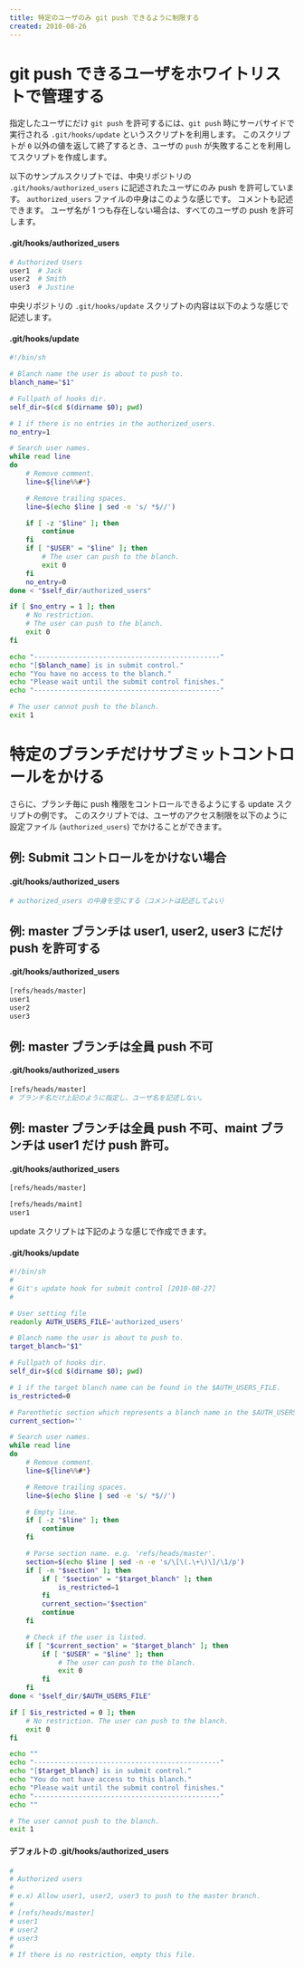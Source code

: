 ```yaml
---
title: 特定のユーザのみ git push できるように制限する
created: 2010-08-26
---
```


git push できるユーザをホワイトリストで管理する
====

指定したユーザにだけ `git push` を許可するには、`git push` 時にサーバサイドで実行される `.git/hooks/update` というスクリプトを利用します。
このスクリプトが `0` 以外の値を返して終了するとき、ユーザの `push` が失敗することを利用してスクリプトを作成します。

以下のサンプルスクリプトでは、中央リポジトリの `.git/hooks/authorized_users` に記述されたユーザにのみ push を許可しています。
`authorized_users` ファイルの中身はこのような感じです。
コメントも記述できます。
ユーザ名が 1 つも存在しない場合は、すべてのユーザの push を許可します。

#### .git/hooks/authorized_users

```bash
# Authorized Users
user1  # Jack
user2  # Smith
user3  # Justine
```

中央リポジトリの `.git/hooks/update` スクリプトの内容は以下のような感じで記述します。

#### .git/hooks/update

```bash
#!/bin/sh

# Blanch name the user is about to push to.
blanch_name="$1"

# Fullpath of hooks dir.
self_dir=$(cd $(dirname $0); pwd)

# 1 if there is no entries in the authorized_users.
no_entry=1

# Search user names.
while read line
do
    # Remove comment.
    line=${line%%#*}

    # Remove trailing spaces.
    line=$(echo $line | sed -e 's/ *$//')

    if [ -z "$line" ]; then
        continue
    fi
    if [ "$USER" = "$line" ]; then
        # The user can push to the blanch.
        exit 0
    fi
    no_entry=0
done < "$self_dir/authorized_users"

if [ $no_entry = 1 ]; then
    # No restriction.
    # The user can push to the blanch.
    exit 0
fi

echo "----------------------------------------------"
echo "[$blanch_name] is in submit control."
echo "You have no access to the blanch."
echo "Please wait until the submit control finishes."
echo "----------------------------------------------"

# The user cannot push to the blanch.
exit 1
```


特定のブランチだけサブミットコントロールをかける
====

さらに、ブランチ毎に push 権限をコントロールできるようにする update スクリプトの例です。
このスクリプトでは、ユーザのアクセス制限を以下のように設定ファイル (`authorized_users`) でかけることができます。

例: Submit コントロールをかけない場合
----

#### .git/hooks/authorized_users
```bash
# authorized_users の中身を空にする（コメントは記述してよい）
```

例: master ブランチは user1, user2, user3 にだけ push を許可する
----

#### .git/hooks/authorized_users
```bash
[refs/heads/master]
user1
user2
user3
```

例: master ブランチは全員 push 不可
----

#### .git/hooks/authorized_users
```bash
[refs/heads/master]
# ブランチ名だけ上記のように指定し、ユーザ名を記述しない。
```

例: master ブランチは全員 push 不可、maint ブランチは user1 だけ push 許可。
----

#### .git/hooks/authorized_users
```bash
[refs/heads/master]

[refs/heads/maint]
user1
```

update スクリプトは下記のような感じで作成できます。

#### .git/hooks/update
```bash
#!/bin/sh
#
# Git's update hook for submit control [2010-08-27]
#

# User setting file
readonly AUTH_USERS_FILE='authorized_users'

# Blanch name the user is about to push to.
target_blanch="$1"

# Fullpath of hooks dir.
self_dir=$(cd $(dirname $0); pwd)

# 1 if the target blanch name can be found in the $AUTH_USERS_FILE.
is_restricted=0

# Parenthetic section which represents a blanch name in the $AUTH_USERS_FILE.
current_section=''

# Search user names.
while read line
do
    # Remove comment.
    line=${line%%#*}

    # Remove trailing spaces.
    line=$(echo $line | sed -e 's/ *$//')

    # Empty line.
    if [ -z "$line" ]; then
        continue
    fi

    # Parse section name. e.g. 'refs/heads/master'.
    section=$(echo $line | sed -n -e 's/\[\(.\+\)\]/\1/p')
    if [ -n "$section" ]; then
        if [ "$section" = "$target_blanch" ]; then
            is_restricted=1
        fi
        current_section="$section"
        continue
    fi

    # Check if the user is listed.
    if [ "$current_section" = "$target_blanch" ]; then
        if [ "$USER" = "$line" ]; then
            # The user can push to the blanch.
            exit 0
        fi
    fi
done < "$self_dir/$AUTH_USERS_FILE"

if [ $is_restricted = 0 ]; then
    # No restriction. The user can push to the blanch.
    exit 0
fi

echo ""
echo "----------------------------------------------"
echo "[$target_blanch] is in submit control."
echo "You do not have access to this blanch."
echo "Please wait until the submit control finishes."
echo "----------------------------------------------"
echo ""

# The user cannot push to the blanch.
exit 1
```


#### デフォルトの .git/hooks/authorized_users
```bash
#
# Authorized users
#
# e.x) Allow user1, user2, user3 to push to the master branch.
#
# [refs/heads/master]
# user1
# user2
# user3
#
# If there is no restriction, empty this file.
```

